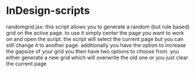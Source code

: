 # InDesign-scripts

randomgrid.jsx:
this script allows you to generate a random (but rule based) grid on the active page.
to use it simply center the page you want to work on and open the script. 
the script will select the current page but you can still change it to another page. additionally you have the option to increase the gapsize of your grid
you then have two options to choose from. you either generate a new grid which will overwrite the old one or you just clear the current page
